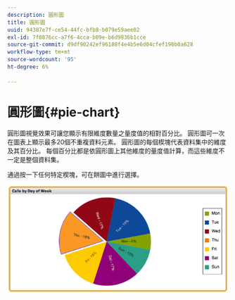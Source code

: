```yaml
---
description: 圓形圖
title: 圓形圖
uuid: 94387e7f-ce54-44fc-bfb8-b079e59aee02
exl-id: 7f0876cc-a7f6-4cca-b09e-b6d9836b1cce
source-git-commit: d9df90242ef96188f4e4b5e6d04cfef196b0a628
workflow-type: tm+mt
source-wordcount: '95'
ht-degree: 6%

---
```


# 圓形圖{#pie-chart}

圓形圖視覺效果可讓您顯示有限維度數量之量度值的相對百分比。 圓形圖可一次在圖表上顯示最多20個不重複資料元素。 圓形圖的每個楔塊代表資料集中的維度及其百分比。 每個百分比都是依圓形圖上其他維度的量度值計算，而這些維度不一定是整個資料集。

通過按一下任何特定楔塊，可在餅圖中進行選擇。

![](assets/pie_chart.png)
